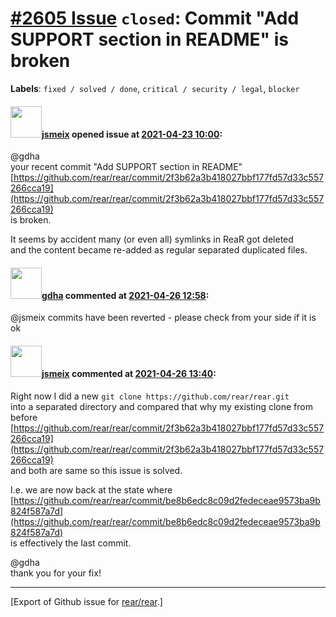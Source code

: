 [\#2605 Issue](https://github.com/rear/rear/issues/2605) `closed`: Commit "Add SUPPORT section in README" is broken
===================================================================================================================

**Labels**: `fixed / solved / done`, `critical / security / legal`,
`blocker`

#### <img src="https://avatars.githubusercontent.com/u/1788608?u=925fc54e2ce01551392622446ece427f51e2f0ce&v=4" width="50">[jsmeix](https://github.com/jsmeix) opened issue at [2021-04-23 10:00](https://github.com/rear/rear/issues/2605):

@gdha  
your recent commit "Add SUPPORT section in README"  
[https://github.com/rear/rear/commit/2f3b62a3b418027bbf177fd57d33c557266cca19](https://github.com/rear/rear/commit/2f3b62a3b418027bbf177fd57d33c557266cca19)  
is broken.

It seems by accident many (or even all) symlinks in ReaR got deleted  
and the content became re-added as regular separated duplicated files.

#### <img src="https://avatars.githubusercontent.com/u/888633?u=cdaeb31efcc0048d3619651aa18dd4b76e636b21&v=4" width="50">[gdha](https://github.com/gdha) commented at [2021-04-26 12:58](https://github.com/rear/rear/issues/2605#issuecomment-826814199):

@jsmeix commits have been reverted - please check from your side if it
is ok

#### <img src="https://avatars.githubusercontent.com/u/1788608?u=925fc54e2ce01551392622446ece427f51e2f0ce&v=4" width="50">[jsmeix](https://github.com/jsmeix) commented at [2021-04-26 13:40](https://github.com/rear/rear/issues/2605#issuecomment-826844198):

Right now I did a new `git clone https://github.com/rear/rear.git`  
into a separated directory and compared that why my existing clone from
before  
[https://github.com/rear/rear/commit/2f3b62a3b418027bbf177fd57d33c557266cca19](https://github.com/rear/rear/commit/2f3b62a3b418027bbf177fd57d33c557266cca19)  
and both are same so this issue is solved.

I.e. we are now back at the state where  
[https://github.com/rear/rear/commit/be8b6edc8c09d2fedeceae9573ba9b824f587a7d](https://github.com/rear/rear/commit/be8b6edc8c09d2fedeceae9573ba9b824f587a7d)  
is effectively the last commit.

@gdha  
thank you for your fix!

------------------------------------------------------------------------

\[Export of Github issue for
[rear/rear](https://github.com/rear/rear).\]
